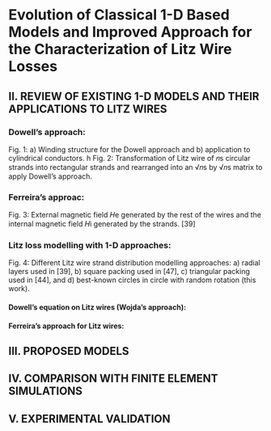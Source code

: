 # Evolution of Classical 1-D Based Models and Improved Approach for the Characterization of Litz Wire Losses

## II. REVIEW OF EXISTING 1-D MODELS AND THEIR APPLICATIONS TO LITZ WIRES
### Dowell’s approach:

Fig. 1: a) Winding structure for the Dowell approach and b) application to cylindrical conductors.
h
Fig. 2: Transformation of Litz wire of 𝑛s circular strands into rectangular strands and rearranged into an √𝑛s by √𝑛s matrix to apply Dowell’s approach.


### Ferreira’s approac:
Fig. 3: External magnetic field 𝐻e generated by the rest of the wires and the
internal magnetic field 𝐻i generated by the strands. [39]

### Litz loss modelling with 1-D approaches:
Fig. 4: Different Litz wire strand distribution modelling approaches: a) radial layers used in [39], b) square packing used in [47], c) triangular packing used in [44],
and d) best-known circles in circle with random rotation (this work).

#### Dowell’s equation on Litz wires (Wojda’s approach):
#### Ferreira’s approach for Litz wires:

## III. PROPOSED MODELS

## IV. COMPARISON WITH FINITE ELEMENT SIMULATIONS

## V. EXPERIMENTAL VALIDATION

